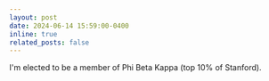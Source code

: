 ```yaml
---
layout: post
date: 2024-06-14 15:59:00-0400
inline: true
related_posts: false
---
```


I'm elected to be a member of Phi Beta Kappa (top 10% of Stanford).
